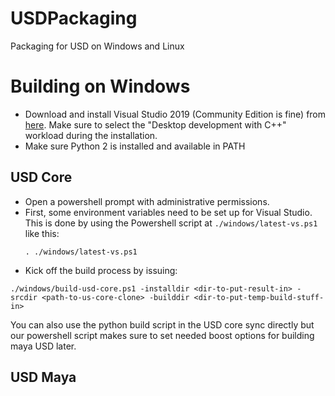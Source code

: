 # USDPackaging
Packaging for USD on Windows and Linux

# Building on Windows

- Download and install Visual Studio 2019 (Community Edition is fine) from
  [here](https://visualstudio.microsoft.com/downloads/). Make sure to select the "Desktop development with C++" workload during the installation.
- Make sure Python 2 is installed and available in PATH

## USD Core
- Open a powershell prompt with administrative permissions.
- First, some environment variables need to be set up for Visual Studio. This is done by using the
  Powershell script at `./windows/latest-vs.ps1` like this:
  ```shell
  . ./windows/latest-vs.ps1
  ```
- Kick off the build process by issuing:
```shell
./windows/build-usd-core.ps1 -installdir <dir-to-put-result-in> -srcdir <path-to-us-core-clone> -builddir <dir-to-put-temp-build-stuff-in>
```

You can also use the python build script in the USD core sync directly but our powershell script
makes sure to set needed boost options for building maya USD later.

## USD Maya
